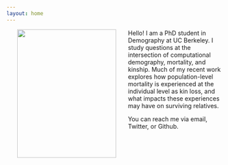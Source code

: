 ```yaml
---
layout: home
---
```


<img style="float: left; padding: 0px 25px 25px 25px;" align="left" width="231" height="300" src="http://mallikasnyder.github.io/files/mallika_snyder_photo.jpg">

Hello! I am a PhD student in Demography at UC Berkeley. I study questions at the intersection of computational demography, mortality, and kinship. Much of my recent work explores how population-level mortality is experienced at the individual level as kin loss, and what impacts these experiences may have on surviving relatives. 

You can reach me via email, Twitter, or Github.
